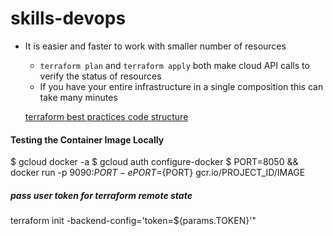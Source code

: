 # skills-devops

- It is easier and faster to work with smaller number of resources
    -   ```terraform plan``` and ```terraform apply``` both make cloud API calls to verify the status of resources
    -   If you have your entire infrastructure in a single composition this can take many minutes

    [terraform best practices code structure](https://www.terraform-best-practices.com/code-structure)






#### Testing the Container Image Locally
$ gcloud docker -a
$ gcloud auth configure-docker
$ PORT=8050 && docker run -p 9090:${PORT} -e PORT=${PORT} gcr.io/PROJECT_ID/IMAGE


##### pass user token for terraform remote state
terraform init -backend-config='token=${params.TOKEN}'"